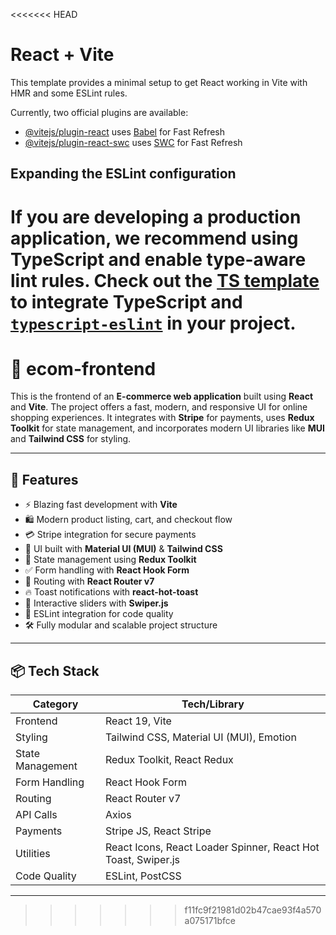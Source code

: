 <<<<<<< HEAD
# React + Vite

This template provides a minimal setup to get React working in Vite with HMR and some ESLint rules.

Currently, two official plugins are available:

- [@vitejs/plugin-react](https://github.com/vitejs/vite-plugin-react/blob/main/packages/plugin-react/README.md) uses [Babel](https://babeljs.io/) for Fast Refresh
- [@vitejs/plugin-react-swc](https://github.com/vitejs/vite-plugin-react-swc) uses [SWC](https://swc.rs/) for Fast Refresh

## Expanding the ESLint configuration

If you are developing a production application, we recommend using TypeScript and enable type-aware lint rules. Check out the [TS template](https://github.com/vitejs/vite/tree/main/packages/create-vite/template-react-ts) to integrate TypeScript and [`typescript-eslint`](https://typescript-eslint.io) in your project.
=======
# 🛒 ecom-frontend

This is the frontend of an **E-commerce web application** built using **React** and **Vite**. The project offers a fast, modern, and responsive UI for online shopping experiences. It integrates with **Stripe** for payments, uses **Redux Toolkit** for state management, and incorporates modern UI libraries like **MUI** and **Tailwind CSS** for styling.

---

## 🚀 Features

- ⚡️ Blazing fast development with **Vite**
- 🛍️ Modern product listing, cart, and checkout flow
- 💳 Stripe integration for secure payments
- 🎨 UI built with **Material UI (MUI)** & **Tailwind CSS**
- 🧠 State management using **Redux Toolkit**
- ✅ Form handling with **React Hook Form**
- 🔁 Routing with **React Router v7**
- 🔥 Toast notifications with **react-hot-toast**
- 🌊 Interactive sliders with **Swiper.js**
- 🧪 ESLint integration for code quality
- 🛠️ Fully modular and scalable project structure

---

## 📦 Tech Stack

| Category           | Tech/Library                          |
|--------------------|----------------------------------------|
| Frontend           | React 19, Vite                         |
| Styling            | Tailwind CSS, Material UI (MUI), Emotion |
| State Management   | Redux Toolkit, React Redux            |
| Form Handling      | React Hook Form                       |
| Routing            | React Router v7                       |
| API Calls          | Axios                                 |
| Payments           | Stripe JS, React Stripe               |
| Utilities          | React Icons, React Loader Spinner, React Hot Toast, Swiper.js |
| Code Quality       | ESLint, PostCSS                       |

---
>>>>>>> f11fc9f21981d02b47cae93f4a570a075171bfce

